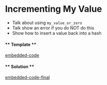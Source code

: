 Incrementing My Value
===

- Talk about using `my_value_or_zero`
- Talk show an error if you do NOT do this
- Show how to insert a value back into a hash

<!-- tabs:start -->

#### ** Template **

[embedded-code](./assets/1.6-template.rs ':include :type=code embed-template')

#### ** Solution **

[embedded-code-final](./assets/1.6-finished-code.rs ':include :type=code embed-final')

<!-- tabs:end -->